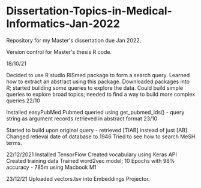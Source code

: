 # Dissertation-Topics-in-Medical-Informatics-Jan-2022
Repository for my Master's dissertation due Jan 2022.

Version control for Master's thesis R code.

18/10/21

Decided to use R studio RISmed package to form a search query.
Learned how to extract an abstract using this package.
Downloaded packages into R; started building some queries to explore the data.
Could build simple queries to explore broad topics; needed to find a way to build more complex queries
22/10

Installed easyPubMed
Pubmed queried using get_pubmed_ids() - query string as argument
records retrieved in abstract format
23/10

Started to build upon original query - retrieved [TIAB] instead of just [AB]
Changed retieval date of database to 1946
Tried to see how to search MeSH terms.

22/12/2021
Installed TensorFlow
Created vocabulary using Keras API
Created training data
Trained word2vec model; 10 Epochs with 98% accuracy - 785m using Macbook M1

23/12/21
Uploaded vectors.tsv into Embeddings Projector.
